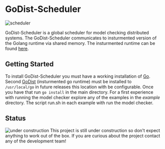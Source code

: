 # GoDist-Scheduler
![scheduler](https://i.stack.imgur.com/bzDfr.png)

GoDist-Scheduler is a global scheduler for model checking distributed systems. The GoDist-Scheduler communicates to 
insturmented version of the Golang runtime via shared memory. The insturmented runtime can be found 
[here](https://github.com/DARA-Project/GoDist).

## Getting Started

To install GoDist-Scheduler you must have a working installation of [Go](https://golang.org/doc/install).
Second [GoDist](https://github.com/DARA-Project/GoDist) (insturmented go runtime) must be installed to `/usr/local/go`
in future releases this location with be configurable.
Once you have that run `go install` in the main directory. For a first experience with running the model checker
explore any of the examples in the *example* directory. The script run.sh in each example with run the model checker.

## Status
![under construction](https://www.liebherr.com/shared/media/construction-machinery/tower-cranes/images/stage/liebherr-ec-h-cranes-airport-istanbul.jpg)
This project is still under construction so don't expect anything to work out of the box. If you are curious about the project contact
any of the development team!
